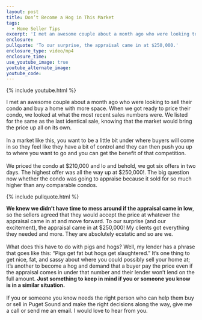 ```yaml
---
layout: post
title: Don’t Become a Hog in This Market
tags:
  - Home Seller Tips
excerpt: 'I met an awesome couple about a month ago who were looking to sell their condo and buy a home with more space. When we got ready to price their condo, we looked at what the most recent sales numbers were...'
enclosure:
pullquote: 'To our surprise, the appraisal came in at $250,000.'
enclosure_type: video/mp4
enclosure_time:
use_youtube_image: true
youtube_alternate_image:
youtube_code:
---
```



{% include youtube.html %}

I met an awesome couple about a month ago who were looking to sell their condo and buy a home with more space. When we got ready to price their condo, we looked at what the most recent sales numbers were. We listed for the same as the last identical sale, knowing that the market would bring the price up all on its own.&nbsp;
<br>&nbsp;
<br>In a market like this, you want to be a little bit under where buyers will come in so they feel like they have a bit of control and they can then push you up to where you want to go and you can get the benefit of that competition.
<br>&nbsp;
<br>We priced the condo at $210,000 and lo and behold, we got six offers in two days. The highest offer was all the way up at $250,000!. The big question now whether the condo was going to appraise because it sold for so much higher than any comparable condos.

{% include pullquote.html %}

**We knew we didn’t have time to mess around if the appraisal came in low**, so the sellers agreed that they would accept the price at whatever the appraisal came in at and move forward. To our surprise (and our excitement), the appraisal came in at $250,000! My clients got everything they needed and more. They are absolutely ecstatic and so are we.
<br>&nbsp;
<br>What does this have to do with pigs and hogs? Well, my lender has a phrase that goes like this: “Pigs get fat but hogs get slaughtered.” It’s one thing to get nice, fat, and sassy about where you could possibly sell your home at; it’s another to become a hog and demand that a buyer pay the price even if the appraisal comes in under that number and their lender won’t lend on the full amount. **Just something to keep in mind if you or someone you know is in a similar situation.**
<br>&nbsp;
<br>If you or someone you know needs the right person who can help them buy or sell in Puget Sound and make the right decisions along the way, give me a call or send me an email. I would love to hear from you.
